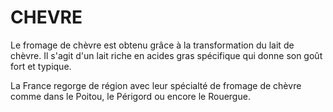 CHEVRE
====

Le fromage de chèvre est obtenu grâce à la transformation du lait de chèvre. Il s'agit d'un lait riche en acides gras spécifique qui donne son goût fort et typique.

La France regorge de région avec leur spécialté de fromage de chèvre comme dans le Poitou, le Périgord ou encore le Rouergue.
